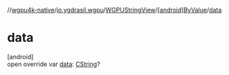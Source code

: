 //[wgpu4k-native](../../../../index.md)/[io.ygdrasil.wgpu](../../index.md)/[WGPUStringView](../index.md)/[[android]ByValue](index.md)/[data](data.md)

# data

[android]\
open override var [data](data.md): [CString](../../../ffi/-c-string/index.md)?